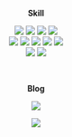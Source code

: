 <p align="center"><b>Skill</b></p>
<p align="center">
  
  <img src="https://img.shields.io/badge/HTML-E34F26?style=flat-square&logo=html5&logoColor=white">
  <img src="https://img.shields.io/badge/CSS-1572B6?style=flat-square&logo=css3&logoColor=white">
  <img src="https://img.shields.io/badge/JavaScript-F7DF1E?style=flat-square&logo=javascript&logoColor=white">
  <img src="https://img.shields.io/badge/Typescript-3178C6?style=flat-square&logo=Typescript&logoColor=white"/>
  <br>
  <img src="https://img.shields.io/badge/React-61DAFB?style=flat-square&logo=react&logoColor=blue">
  <img src="https://img.shields.io/badge/redux-toolkit-764ABC?style=flat-square&logo=redux&logoColor=white">
  <img src="https://img.shields.io/badge/SCSS-CC6699?style=flat-square&logo=SASS&logoColor=white">
  <img src="https://img.shields.io/badge/StyledComponents-DB7093?style=flat-square&logo=Styled-components&logoColor=white">
  <img src="https://img.shields.io/badge/jQuery-0769AD?style=flat-square&logo=jQuery&logoColor=white">
  <br>  
  <img src="https://img.shields.io/badge/MariaDB-003545?style=flat-square&logo=mariadb&logoColor=white">
  <img src="https://img.shields.io/badge/PHP-777BB4?style=flat-square&logo=php&logoColor=white">
</p>

<br>

<p align="center"><b>Blog</b></p>
<p align="center">
  <a href="https://velog.io/@oeanb"><img src="https://img.shields.io/badge/oeanb-11B48A?style=flat-square&logo=Vimeo&logoColor=white&link=https://velog.io/@oeanb"/></a>
</p>

<p align="center">
  <a href="https://velog.io/@oeanb"><img src="https://velog-readme-stats.vercel.app/api/list?name=oeanb"></a>
</p>
